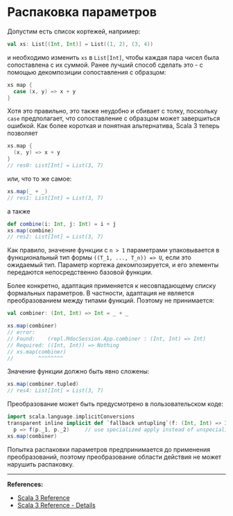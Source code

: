 # Распаковка параметров

Допустим есть список кортежей, например:

```scala
val xs: List[(Int, Int)] = List((1, 2), (3, 4))
```

и необходимо изменить `xs` в `List[Int]`, чтобы каждая пара чисел была сопоставлена с их суммой. 
Ранее лучший способ сделать это - с помощью декомпозиции сопоставления с образцом:

```scala
xs map {
  case (x, y) => x + y
}
```

Хотя это правильно, это также неудобно и сбивает с толку, поскольку `case` предполагает, 
что сопоставление с образцом может завершиться ошибкой. 
Как более короткая и понятная альтернатива, Scala 3 теперь позволяет

```scala
xs.map {
  (x, y) => x + y
}
// res0: List[Int] = List(3, 7)
```

или, что то же самое:

```scala
xs.map(_ + _)
// res1: List[Int] = List(3, 7)
```

а также

```scala
def combine(i: Int, j: Int) = i + j
xs.map(combine)
// res2: List[Int] = List(3, 7)
```

Как правило, значение функции с `n > 1` параметрами упаковывается в функциональный тип 
формы `((T_1, ..., T_n)) => U`, если это ожидаемый тип. 
Параметр кортежа декомпозируется, и его элементы передаются непосредственно базовой функции.

Более конкретно, адаптация применяется к несовпадающему списку формальных параметров. 
В частности, адаптация не является преобразованием между типами функций. 
Поэтому не принимается:

```scala
val combiner: (Int, Int) => Int = _ + _
```

```scala
xs.map(combiner)
// error:
// Found:    (repl.MdocSession.App.combiner : (Int, Int) => Int)
// Required: ((Int, Int)) => Nothing
// xs.map(combiner)
//        ^^^^^^^^
```

Значение функции должно быть явно сложены:

```scala
xs.map(combiner.tupled)
// res4: List[Int] = List(3, 7)
```

Преобразование может быть предусмотрено в пользовательском коде:

```scala
import scala.language.implicitConversions
transparent inline implicit def `fallback untupling`(f: (Int, Int) => Int): ((Int, Int)) => Int =
  p => f(p._1, p._2)     // use specialized apply instead of unspecialized `tupled`
xs.map(combiner)
```

Попытка распаковки параметров предпринимается до применения преобразований, 
поэтому преобразование области действия не может нарушить распаковку.


---

**References:**
- [Scala 3 Reference](https://docs.scala-lang.org/scala3/reference/other-new-features/parameter-untupling.html)
- [Scala 3 Reference - Details](https://docs.scala-lang.org/scala3/reference/other-new-features/parameter-untupling-spec.html)
